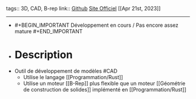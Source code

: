 tags:: 3D, CAD, B-rep
link:: [Github](https://github.com/hannobraun/Fornjot) [Site Officiel](https://www.fornjot.app/)
[[Apr 21st, 2023]]
***

- #+BEGIN_IMPORTANT
  Développement en cours / Pas encore assez mature
  #+END_IMPORTANT
- # Description
- Outil de développement de modèles #CAD
	- Utilise le langage [[Programmation/Rust]]
	- Utilise un moteur [[B-Rep]] plus flexible que un moteur [[Géométrie de construction de solides]] implémenté en [[Programmation/Rust]]